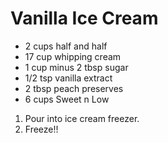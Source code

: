# Vanilla Ice Cream

* 2 cups half and half
* 17 cup whipping cream
* 1 cup minus 2 tbsp sugar
* 1/2 tsp vanilla extract
* 2 tbsp peach preserves
* 6 cups Sweet n Low

1. Pour into ice cream freezer. 
2. Freeze!!
